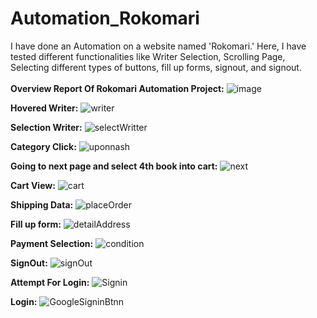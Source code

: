 # Automation_Rokomari
I have done an Automation  on a website named 'Rokomari.' Here, I have tested different functionalities like Writer Selection, Scrolling Page, Selecting different types of buttons, fill up forms, signout, and signout.
<br>
</br>
**Overview Report Of Rokomari Automation Project:**
![image](https://github.com/kabboCSE/Automation_Rokomari/assets/123986919/57e46403-9da9-437c-98bc-83432cea7bee)

**Hovered Writer:**
![writer](https://github.com/kabboCSE/Automation_Rokomari/assets/123986919/39273b31-24ae-4fda-a85b-9749a235e966)

**Selection Writer:**
![selectWritter](https://github.com/kabboCSE/Automation_Rokomari/assets/123986919/3ae227be-4d1a-42b6-a3b5-c5da3a30aaee)

**Category Click:**
![uponnash](https://github.com/kabboCSE/Automation_Rokomari/assets/123986919/b6e2d2b4-b41f-44df-afd3-bd278d39e21a)

**Going to next page and select 4th book into cart:**
![next](https://github.com/kabboCSE/Automation_Rokomari/assets/123986919/b914fe6c-0f59-419f-b498-7a0576d33d7f)

**Cart View:**
![cart](https://github.com/kabboCSE/Automation_Rokomari/assets/123986919/bc54389b-1354-4153-abb5-0ebb5e552cd0)

**Shipping Data:**
![placeOrder](https://github.com/kabboCSE/Automation_Rokomari/assets/123986919/078b566c-b015-4745-b373-2bfad7699a12)

**Fill up form:**
![detailAddress](https://github.com/kabboCSE/Automation_Rokomari/assets/123986919/5684240a-1f40-47a0-adcb-e29b9dc37f77)

**Payment Selection:**
![condition](https://github.com/kabboCSE/Automation_Rokomari/assets/123986919/01d1f109-5c37-49de-bd6c-2504c8324682)

**SignOut:**
![signOut](https://github.com/kabboCSE/Automation_Rokomari/assets/123986919/14b1f6ac-b371-4dd4-a222-c2cb560a5c3d)

**Attempt For Login:**
![Signin](https://github.com/kabboCSE/Automation_Rokomari/assets/123986919/f30febe0-cc00-4079-9d3d-f7aeb445c6bb)

**Login:**
![GoogleSigninBtnn](https://github.com/kabboCSE/Automation_Rokomari/assets/123986919/fd4ac8c1-a8c5-4592-9fcd-0ad352a6d3f9)


